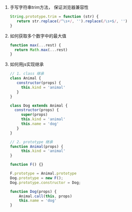 1. 手写字符串trim方法， 保证浏览器兼容性
    
   ```javascript
   String.prototype.trim = function (str) {
      return str.replace(/^\s+/, '').replace(/\s+$/, '')
   }
   ```

2. 如何获取多个数字中的最大值

   ```javascript
   function max(...rest) {
     return Math.max(...rest)
   }
   ```

3. 如何用js实现继承
    
   ```javascript
   // 1. class 继承
   class Animal {
      constructor(props) {
        this.kind = 'animal'
      }
   }

   class Dog extends Animal {
     constructor(props) {
        super(props)
        this.kind = 'animal'
        this.name = 'dog'
      }
   } 

   // 2. prototype 继承
   function Animal(props) {
        this.kind = 'animal'
   }

   function F() {}

   F.prototype = Animal.prototype
   Dog.prototype = new F();
   Dog.prototype.constructor = Dog;

   function Dog(props) {
       Animal.call(this, props)
       this.name = 'dog' 
   }
   ```